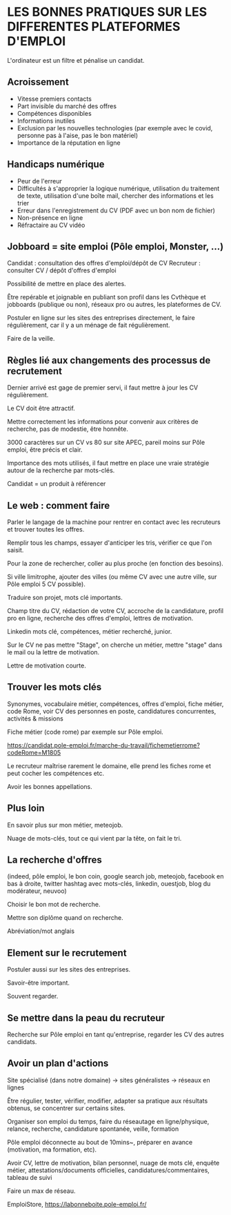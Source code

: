 # LES BONNES PRATIQUES SUR LES DIFFERENTES PLATEFORMES D'EMPLOI

L'ordinateur est un filtre et pénalise un candidat.

## Acroissement

- Vitesse premiers contacts
- Part invisible du marché des offres
- Compétences disponibles
- Informations inutiles
- Exclusion par les nouvelles technologies (par exemple avec le covid, personne pas à l'aise, pas le bon matériel)
- Importance de la réputation en ligne

## Handicaps numérique

- Peur de l'erreur
- Difficultés à s'approprier la logique numérique, utilisation du traitement de texte, utilisation d'une boîte mail, chercher des informations et les trier
- Erreur dans l'enregistrement du CV (PDF avec un bon nom de fichier)
- Non-présence en ligne
- Réfractaire au CV vidéo

## Jobboard = site emploi (Pôle emploi, Monster, ...)

Candidat : consultation des offres d'emploi/dépôt de CV
Recruteur : consulter CV / dépôt d'offres d'emploi

Possibilité de mettre en place des alertes.

Être repérable et joignable en publiant son profil dans les Cvthèque et jobboards (publique ou non), réseaux pro ou autres, les plateformes de CV.

Postuler en ligne sur les sites des entreprises directement, le faire régulièrement, car il y a un ménage de fait régulièrement.

Faire de la veille.

## Règles lié aux changements des processus de recrutement

Dernier arrivé est gage de premier servi, il faut mettre à jour les CV régulièrement.

Le CV doit être attractif.

Mettre correctement les informations pour convenir aux critères de recherche, pas de modestie, être honnête.

3000 caractères sur un CV vs 80 sur site APEC, pareil moins sur Pôle emploi, être précis et clair.

Importance des mots utilisés, il faut mettre en place une vraie stratégie autour de la recherche par mots-clés.

Candidat = un produit à référencer

## Le web : comment faire

Parler le langage de la machine pour rentrer en contact avec les recruteurs et trouver toutes les offres.

Remplir tous les champs, essayer d'anticiper les tris, vérifier ce que l'on saisit.

Pour la zone de rechercher, coller au plus proche (en fonction des besoins).

Si ville limitrophe, ajouter des villes (ou même CV avec une autre ville, sur Pôle emploi 5 CV possible).

Traduire son projet, mots clé importants.

Champ titre du CV, rédaction de votre CV, accroche de la candidature, profil pro en ligne, recherche des offres d'emploi, lettres de motivation.

Linkedin mots clé, compétences, métier recherché, junior.

Sur le CV ne pas mettre "Stage", on cherche un métier, mettre "stage" dans le mail ou la lettre de motivation.

Lettre de motivation courte.

## Trouver les mots clés

Synonymes, vocabulaire métier, compétences, offres d'emploi, fiche métier, code Rome, voir CV des personnes en poste, candidatures concurrentes, activités & missions

Fiche métier (code rome) par exemple sur Pôle emploi.

<https://candidat.pole-emploi.fr/marche-du-travail/fichemetierrome?codeRome=M1805>

Le recruteur maîtrise rarement le domaine, elle prend les fiches rome et peut cocher les compétences etc.

Avoir les bonnes appellations.

## Plus loin

En savoir plus sur mon métier, meteojob.

Nuage de mots-clés, tout ce qui vient par la tête, on fait le tri.

## La recherche d'offres

(indeed, pôle emploi, le bon coin, google search job, meteojob, facebook en bas à droite, twitter hashtag avec mots-clés, linkedin, ouestjob, blog du modérateur, neuvoo)

Choisir le bon mot de recherche.

Mettre son diplôme quand on recherche.

Abréviation/mot anglais

## Element sur le recrutement

Postuler aussi sur les sites des entreprises.

Savoir-être important.

Souvent regarder.

## Se mettre dans la peau du recruteur

Recherche sur Pôle emploi en tant qu'entreprise, regarder les CV des autres candidats.

## Avoir un plan d'actions

Site spécialisé (dans notre domaine) -> sites généralistes -> réseaux en lignes

Être régulier, tester, vérifier, modifier, adapter sa pratique aux résultats obtenus, se concentrer sur certains sites.

Organiser son emploi du temps, faire du réseautage en ligne/physique, relance, recherche, candidature spontanée, veille, formation

Pôle emploi déconnecte au bout de 10mins~, préparer en avance (motivation, ma formation, etc).

Avoir CV, lettre de motivation, bilan personnel, nuage de mots clé, enquête métier, attestations/documents officielles, candidatures/commentaires, tableau de suivi

Faire un max de réseau.

EmploiStore, <https://labonneboite.pole-emploi.fr/>
